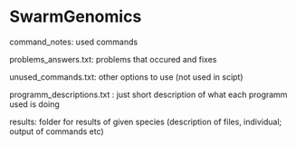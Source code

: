 # SwarmGenomics

command_notes: used commands

problems_answers.txt: problems that occured and fixes

unused_commands.txt: other options to use (not used in scipt)

programm_descriptions.txt : just short description of what each programm used is doing

results: folder for results of given species (description of files, individual; output of commands etc)

